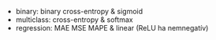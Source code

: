 + binary: binary cross-entropy & sigmoid
+ multiclass: cross-entropy & softmax
+ regression: MAE MSE MAPE & linear (ReLU ha nemnegatív)
